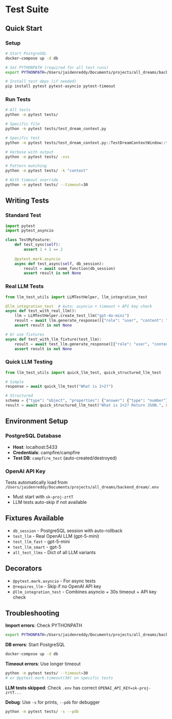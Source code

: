 # Test Suite

## Quick Start

### Setup
```bash
# Start PostgreSQL
docker-compose up -d db

# Set PYTHONPATH (required for all test runs)
export PYTHONPATH=/Users/jaidenreddy/Documents/projects/all_dreams/backend_dream:$PYTHONPATH

# Install test deps (if needed)
pip install pytest pytest-asyncio pytest-timeout
```

### Run Tests
```bash
# All tests
python -m pytest tests/

# Specific file
python -m pytest tests/test_dream_context.py

# Specific test
python -m pytest tests/test_dream_context.py::TestDreamContextWindow::test_creation

# Verbose with output
python -m pytest tests/ -xvs

# Pattern matching
python -m pytest tests/ -k "context"

# With timeout override
python -m pytest tests/ --timeout=30
```

## Writing Tests

### Standard Test
```python
import pytest
import pytest_asyncio

class TestMyFeature:
    def test_sync(self):
        assert 1 + 1 == 2
    
    @pytest.mark.asyncio
    async def test_async(self, db_session):
        result = await some_function(db_session)
        assert result is not None
```

### Real LLM Tests
```python
from llm_test_utils import LLMTestHelper, llm_integration_test

@llm_integration_test  # Auto: asyncio + timeout + API key check
async def test_with_real_llm():
    llm = LLMTestHelper.create_test_llm("gpt-4o-mini")
    result = await llm.generate_response([{"role": "user", "content": "test"}])
    assert result is not None

# Or use fixtures
async def test_with_llm_fixture(test_llm):
    result = await test_llm.generate_response([{"role": "user", "content": "test"}])
    assert result is not None
```

### Quick LLM Testing
```python
from llm_test_utils import quick_llm_test, quick_structured_llm_test

# Simple
response = await quick_llm_test("What is 2+2?")

# Structured
schema = {"type": "object", "properties": {"answer": {"type": "number"}}}
result = await quick_structured_llm_test("What is 2+2? Return JSON.", schema)
```

## Environment Setup

### PostgreSQL Database
- **Host**: localhost:5433
- **Credentials**: campfire/campfire
- **Test DB**: `campfire_test` (auto-created/destroyed)

### OpenAI API Key
Tests automatically load from `/Users/jaidenreddy/Documents/projects/all_dreams/backend_dream/.env`
- Must start with `sk-proj-zrtT`
- LLM tests auto-skip if not available

## Fixtures Available

- `db_session` - PostgreSQL session with auto-rollback
- `test_llm` - Real OpenAI LLM (gpt-5-mini)
- `test_llm_fast` - gpt-5-mini
- `test_llm_smart` - gpt-5
- `all_test_llms` - Dict of all LLM variants

## Decorators

- `@pytest.mark.asyncio` - For async tests
- `@requires_llm` - Skip if no OpenAI API key
- `@llm_integration_test` - Combines asyncio + 30s timeout + API key check

## Troubleshooting

**Import errors**: Check PYTHONPATH
```bash
export PYTHONPATH=/Users/jaidenreddy/Documents/projects/all_dreams/backend_dream:$PYTHONPATH
```

**DB errors**: Start PostgreSQL
```bash
docker-compose up -d db
```

**Timeout errors**: Use longer timeout
```bash
python -m pytest tests/ --timeout=30
# or @pytest.mark.timeout(30) on specific tests
```

**LLM tests skipped**: Check `.env` has correct `OPENAI_API_KEY=sk-proj-zrtT...`

**Debug**: Use `-s` for prints, `--pdb` for debugger
```bash
python -m pytest tests/ -s --pdb
```